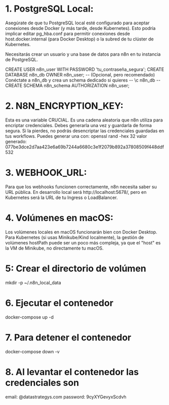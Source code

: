 # 1. PostgreSQL Local:

Asegúrate de que tu PostgreSQL local esté configurado para aceptar conexiones desde Docker (y más tarde, desde Kubernetes). Esto podría implicar editar pg_hba.conf para permitir conexiones desde host.docker.internal (para Docker Desktop) o la subred de tu clúster de Kubernetes.

Necesitarás crear un usuario y una base de datos para n8n en tu instancia de PostgreSQL.

CREATE USER n8n_user WITH PASSWORD 'tu_contraseña_segura';
CREATE DATABASE n8n_db OWNER n8n_user;
-- (Opcional, pero recomendado) Conéctate a n8n_db y crea un schema dedicado si quieres
-- \c n8n_db
-- CREATE SCHEMA n8n_schema AUTHORIZATION n8n_user;


# 2. N8N_ENCRYPTION_KEY: 
Esta es una variable CRUCIAL. Es una cadena aleatoria que n8n utiliza para encriptar credenciales. Debes generarla una vez y guardarla de forma segura. Si la pierdes, no podrás desencriptar las credenciales guardadas en tus workflows. Puedes generar una con:
openssl rand -hex 32
valor generado: 
077be3dce2d7aa423e6a69b7244a6680c3e1f2079b892a37808509f448ddf532

# 3. WEBHOOK_URL: 
Para que los webhooks funcionen correctamente, n8n necesita saber su URL pública. En desarrollo local será http://localhost:5678/, pero en Kubernetes será la URL de tu Ingress o LoadBalancer.

# 4. Volúmenes en macOS: 
Los volúmenes locales en macOS funcionarán bien con Docker Desktop. Para Kubernetes (si usas Minikube/Kind localmente), la gestión de volúmenes hostPath puede ser un poco más compleja, ya que el "host" es la VM de Minikube, no directamente tu macOS.

# 5: Crear el directorio de volúmen
mkdir -p ~/.n8n_local_data

# 6. Ejecutar el contenedor 
docker-compose up -d

# 7. Para detener el contenedor 
docker-compose down -v

# 8. Al levantar el contenedor las credenciales son 
email: @datastrategys.com
password: 9cyXYGevyxScdvh
